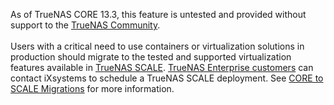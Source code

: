 &NewLine;

As of TrueNAS CORE 13.3, this feature is untested and provided without support to the [TrueNAS Community](https://forums.truenas.com/).
<br>
<br>
Users with a critical need to use containers or virtualization solutions in production should migrate to the tested and supported virtualization features available in [TrueNAS SCALE](https://www.truenas.com/download-truenas-scale/).
[TrueNAS Enterprise customers](https://www.truenas.com/truenas-enterprise/) can contact iXsystems to schedule a TrueNAS SCALE deployment.
See [CORE to SCALE Migrations](https://www.truenas.com/docs/scale/gettingstarted/migrate/) for more information.
